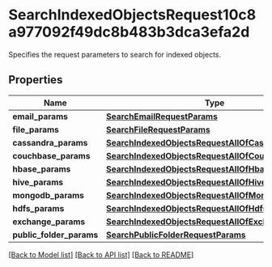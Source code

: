 # SearchIndexedObjectsRequest10c8a977092f49dc8b483b3dca3efa2d

Specifies the request parameters to search for indexed objects.

## Properties
Name | Type | Description | Notes
------------ | ------------- | ------------- | -------------
**email_params** | [**SearchEmailRequestParams**](SearchEmailRequestParams.md) |  | [optional] 
**file_params** | [**SearchFileRequestParams**](SearchFileRequestParams.md) |  | [optional] 
**cassandra_params** | [**SearchIndexedObjectsRequestAllOfCassandraParams**](SearchIndexedObjectsRequestAllOfCassandraParams.md) |  | [optional] 
**couchbase_params** | [**SearchIndexedObjectsRequestAllOfCouchbaseParams**](SearchIndexedObjectsRequestAllOfCouchbaseParams.md) |  | [optional] 
**hbase_params** | [**SearchIndexedObjectsRequestAllOfHbaseParams**](SearchIndexedObjectsRequestAllOfHbaseParams.md) |  | [optional] 
**hive_params** | [**SearchIndexedObjectsRequestAllOfHiveParams**](SearchIndexedObjectsRequestAllOfHiveParams.md) |  | [optional] 
**mongodb_params** | [**SearchIndexedObjectsRequestAllOfMongodbParams**](SearchIndexedObjectsRequestAllOfMongodbParams.md) |  | [optional] 
**hdfs_params** | [**SearchIndexedObjectsRequestAllOfHdfsParams**](SearchIndexedObjectsRequestAllOfHdfsParams.md) |  | [optional] 
**exchange_params** | [**SearchIndexedObjectsRequestAllOfExchangeParams**](SearchIndexedObjectsRequestAllOfExchangeParams.md) |  | [optional] 
**public_folder_params** | [**SearchPublicFolderRequestParams**](SearchPublicFolderRequestParams.md) |  | [optional] 

[[Back to Model list]](../README.md#documentation-for-models) [[Back to API list]](../README.md#documentation-for-api-endpoints) [[Back to README]](../README.md)


